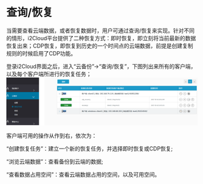 # 查询/恢复

当需要查看云端数据，或者恢复数据时，用户可通过查询/恢复来实现。针对不同的情形，i2Cloud平台提供了二种恢复方式：即时恢复，即立刻将当前最新的数据恢复出来；CDP恢复，即恢复到历史的一个时间点的云端数据，前提是创建复制规则的时候启用了CDP功能。

登录i2Cloud界面之后，进入“云备份”-&gt;“查询/恢复”，下图列出来所有的客户端，以及每个客户端所进行的恢复任务；
![](/assets/V6.08349.png)

客户端可用的操作从作到右，依次为：

“创建恢复任务”：建立一个新的恢复任务，并选择即时恢复或CDP恢复;

“浏览云端数据”：查看备份到云端的数据;

“查看数据占用空间”：查看云端数据占用的空间，以及可用空间。